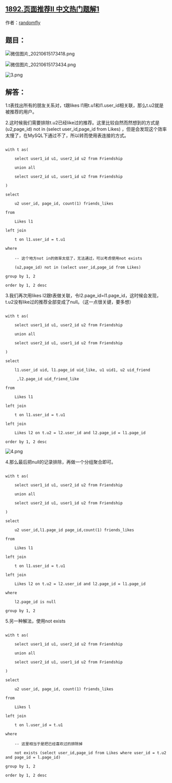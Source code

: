 ## [1892.页面推荐Ⅱ 中文热门题解1](https://leetcode.cn/problems/page-recommendations-ii/solutions/100000/wan-zheng-ti-mu-mysqlbiao-lian-jie-jie-f-xfzb)

作者：[randomfly](https://leetcode.cn/u/randomfly)

## 题目：
![微信图片_20210615173418.png](https://pic.leetcode-cn.com/1623749918-QgxoID-%E5%BE%AE%E4%BF%A1%E5%9B%BE%E7%89%87_20210615173418.png)
![微信图片_20210615173434.png](https://pic.leetcode-cn.com/1623749948-tnnxjV-%E5%BE%AE%E4%BF%A1%E5%9B%BE%E7%89%87_20210615173434.png)
![3.png](https://pic.leetcode-cn.com/1623749954-rGxvef-3.png)
## 解答：
1.t表找出所有的朋友关系对，t跟likes l1用t.u1和l1.user_id相关联，那么t.u2就是被推荐的用户。

2.这时候我们需要排除t.u2已经like过的推荐。这里比较自然而然想到的方式是 (u2,page_id) not in (select user_id,page_id from Likes) ，但是会发现这个效率太慢了，在MySQL下通过不了，所以转而使用表连接的方式。
```
with t as(
    select user1_id u1, user2_id u2 from Friendship
    union all
    select user2_id u1, user1_id u2 from Friendship
)
select
    u2 user_id, page_id, count(1) friends_likes
from
    Likes l1 
left join 
    t on l1.user_id = t.u1
where
    -- 这个地方not in的效率太低了，无法通过，可以考虑使用not exists
    (u2,page_id) not in (select user_id,page_id from Likes)
group by 1, 2
order by 1, 2 desc
```


3.我们再次用likes l2跟t表做关联，令l2.page_id=l1.page_id，这时候会发现，t.u2没有like过的推荐全部变成了null。（这一点很关键，要多想）
```
with t as(
    select user1_id u1, user2_id u2 from Friendship
    union all
    select user2_id u1, user1_id u2 from Friendship
)
select
    l1.user_id uid, l1.page_id uid_like, u1 uid1, u2 uid_friend
     ,l2.page_id uid_friend_like
from
    Likes l1
left join
    t on l1.user_id = t.u1
left join
    Likes l2 on t.u2 = l2.user_id and l2.page_id = l1.page_id
order by 1, 2 desc
```

![4.png](https://pic.leetcode-cn.com/1623750057-QFnKIS-4.png)


4.那么最后把null的记录排除，再做一个分组聚合即可。
```
with t as(
    select user1_id u1, user2_id u2 from Friendship
    union all
    select user2_id u1, user1_id u2 from Friendship
)
select
    u2 user_id,l1.page_id page_id,count(1) friends_likes
from
    Likes l1
left join
    t on l1.user_id = t.u1
left join
    Likes l2 on t.u2 = l2.user_id and l2.page_id = l1.page_id
where
    l2.page_id is null
group by 1, 2
```

5.另一种解法，使用not exists
```
with t as(
    select user1_id u1, user2_id u2 from Friendship
    union all
    select user2_id u1, user1_id u2 from Friendship
)
select
    u2 user_id, page_id, count(1) friends_likes
from
    Likes l
left join 
    t on l.user_id = t.u1
where
    -- 这里相当于是把已经喜欢过的排除掉
    not exists (select user_id,page_id from Likes where user_id = t.u2 and page_id = l.page_id)
group by 1, 2
order by 1, 2 desc
```

